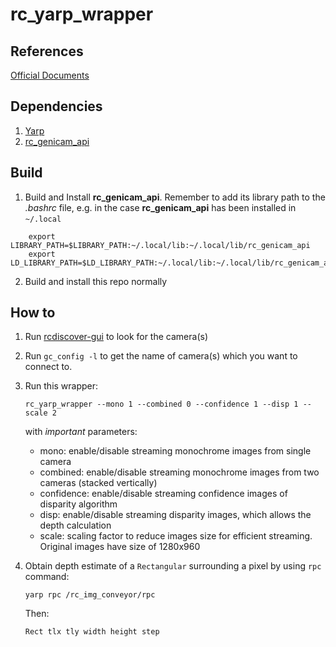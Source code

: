 # rc_yarp_wrapper

## References
[Official Documents](http://doc.rc-visard.com/en/gigevision.html#)

## Dependencies
1. [Yarp](https://github.com/robotology/yarp)
2. [rc_genicam_api](https://github.com/roboception/rc_genicam_api)

## Build
1. Build and Install **rc_genicam_api**. Remember to add its library path to the *.bashrc* file, e.g. in the case **rc_genicam_api** has been installed in `~/.local`
```
	export LIBRARY_PATH=$LIBRARY_PATH:~/.local/lib:~/.local/lib/rc_genicam_api
	export LD_LIBRARY_PATH=$LD_LIBRARY_PATH:~/.local/lib:~/.local/lib/rc_genicam_api
```
2. Build and install this repo normally

## How to
1. Run [rcdiscover-gui](https://github.com/roboception/rcdiscover) to look for the camera(s)
2. Run `gc_config -l` to get the name of camera(s) which you want to connect to.
3. Run this wrapper:
    ```
    rc_yarp_wrapper --mono 1 --combined 0 --confidence 1 --disp 1 --scale 2
    ```
    with *important* parameters:
    - mono: enable/disable streaming monochrome images from single camera
    - combined: enable/disable streaming monochrome images from two cameras (stacked vertically)
    - confidence: enable/disable streaming confidence images of disparity algorithm
    - disp: enable/disable streaming disparity images, which allows the depth calculation
    - scale: scaling factor to reduce images size for efficient streaming. Original images have size of 1280x960
  
4. Obtain depth estimate of a `Rectangular` surrounding a pixel by using `rpc` command:
    ```
    yarp rpc /rc_img_conveyor/rpc
    ```
    Then:
    ```
    Rect tlx tly width height step
    ```
  
